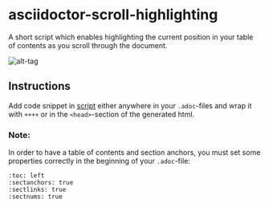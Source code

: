 # asciidoctor-scroll-highlighting
A short script which enables highlighting the current position in your table of contents as you scroll through the document.

![alt-tag](https://delsner.github.io/ScrollingBehavior.gif)

## Instructions
Add code snippet in [script](script.html) either anywhere in your `.adoc`-files and wrap it with `++++` or in the `<head>`-section of the generated html.

### Note:
In order to have a table of contents and section anchors, you must set some properties correctly in the beginning of your `.adoc`-file:
````
:toc: left
:sectanchors: true
:sectlinks: true
:sectnums: true
````
